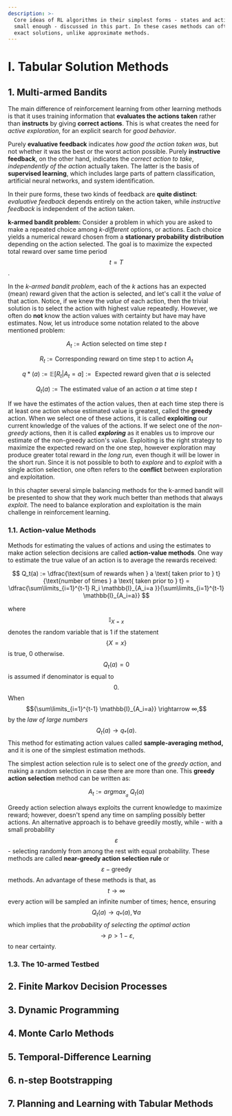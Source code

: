 ```yaml
---
description: >-
  Core ideas of RL algorithms in their simplest forms - states and action spaces
  small enough - discussed in this part. In these cases methods can often find
  exact solutions, unlike approximate methods.
---
```


# I. Tabular Solution Methods

## 1. Multi-armed Bandits

The main difference of reinforcement learning from other learning methods is that it uses training information that **evaluates the actions** **taken** rather than **instructs** by giving **correct actions**. This is what creates the need for _active exploration_, for an explicit search for _good behavior_. 

Purely **evaluative feedback** indicates _how good the action taken was_, but not whether it was the best or the worst action possible. Purely **instructive feedback**, on the other hand, indicates the _correct action to take_, _independently of the action_ actually taken. The latter is the basis of **supervised learning**, which includes large parts of pattern classification, artificial neural networks, and system identification.

 In their pure forms, these two kinds of feedback are **quite distinct**: _evaluative feedback_ depends entirely on the action taken, while _instructive feedback_ is independent of the action taken.

**k-armed bandit problem:** Consider a problem in which you are asked to make a repeated choice among _k-different_ options, or actions. Each choice yields a numerical reward chosen from a **stationary probability distribution** depending on the action selected. The goal is to maximize the expected total reward over same time period $$t=T$$.

In the _k-armed bandit problem_, each of the _k_ actions has an expected \(mean\) reward given that the action is selected, and let's call it the _value_ of that action. Notice, if we knew the _value_ of each action, then the trivial solution is to select the action with highest value repeatedly. However, we often do **not** know the action values with certainty but have may have estimates. Now, let us introduce some notation related to the above mentioned problem:

$$A_t := \text{Action selected on time step } t $$

$$R_t := \text{Corresponding reward on time step t to action } A_t$$ 

$$q{*}(a) := \mathbb{E}[R_t | A_t = a] := \text{ Expected reward given that } a \text{ is selected}$$

$$Q_t(a) := \text{The estimated value of an action } a \text{ at time step } t$$ 

If we have the estimates of the action values, then at each time step there is at least one action whose estimated value is greatest, called the **greedy** action. When we select one of these actions, it is called **exploiting** our current knowledge of the values of the actions. If we select one of the _non-greedy_ actions, then it is called _**exploring**_ as it enables us to improve our estimate of the non-greedy action's value. Exploiting is the right strategy to maximize the expected reward on the one step, however  exploration may produce greater total reward in _the long run,_ even though it will be lower in the short run. Since it is not possible to both to _explore_ and to _exploit_ with a single action selection, one often refers to the **conflict** between exploration and exploitation.

In this chapter several simple balancing methods for the k-armed bandit will be presented to show that they work much better than methods that always _exploit_. The need to balance exploration and exploitation is the main challenge in reinforcement learning.

### 1.1. Action-value Methods

Methods for estimating the values of actions and using the estimates to make action selection decisions are called **action-value methods**. One way to estimate the true value of an action is to average the rewards received:

$$
Q_t(a) := \dfrac{\text{sum of rewards when } a \text{ taken prior to } t}{\text{number of times } a \text{ taken prior to } t} = \dfrac{\sum\limits_{i=1}^{t-1} R_i  \mathbb{I}_{A_i=a }}{\sum\limits_{i=1}^{t-1} \mathbb{I}_{A_i=a}}
$$

where $$\mathbb{I}_{X=x}$$ denotes the random variable that is 1 if the statement $$\{X=x\}$$ is true, 0 otherwise.  $$Q_t(a) = 0$$ is assumed if denominator is equal to $$0.$$ When $${\sum\limits_{i=1}^{t-1} \mathbb{I}_{A_i=a}} \rightarrow ∞,$$ by the _law of large numbers_ $$Q_t(a) \rightarrow q_{*}(a).$$ This method for estimating action values called **sample-averaging method,** and it is one of the simplest estimation methods.

The simplest action selection rule is to select one of the _greedy action_, and making a random selection in case there are more than one. This **greedy action selection** method can be written as:

$$
A_t := argmax_{{}_{a}} \ Q_t(a)
$$

Greedy action selection always exploits the current knowledge to maximize reward; however, doesn't spend any time on sampling possibly better actions. An alternative approach is to behave greedily mostly, while - with a small probability $$ε$$ - selecting randomly from among the rest with equal probability. These methods are called **near-greedy action selection rule** or $$ε-\text{greedy}$$  methods. An advantage of these methods is that, as $$t \rightarrow ∞$$ every action will be sampled an infinite number of times; hence, ensuring $$Q_t(a) \rightarrow q_{*}(a), ∀ a$$ which implies that the _probability of selecting the optimal action_ $$\rightarrow p > 1-ε,$$ to near certainty.

### 1.3. The 10-armed Testbed





## 2. Finite Markov Decision Processes

## 3. Dynamic Programming

## 4. Monte Carlo Methods

## 5. Temporal-Difference Learning

## 6. n-step Bootstrapping

## 7. Planning and Learning with Tabular Methods



